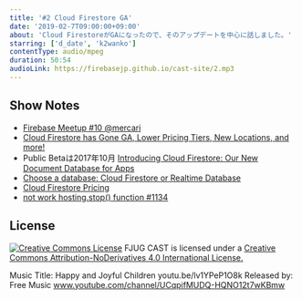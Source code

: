 ```yaml
---
title: '#2 Cloud Firestore GA'
date: '2019-02-7T09:00:00+09:00'
about: 'Cloud FirestoreがGAになったので、そのアップデートを中心に話しました。'
starring: ['d_date', 'k2wanko']
contentType: audio/mpeg
duration: 50:54
audioLink: https://firebasejp.github.io/cast-site/2.mp3
---
```


## Show Notes

- [Firebase Meetup #10 @mercari](https://firebase-community.connpass.com/event/115709/)
- [Cloud Firestore has Gone GA, Lower Pricing Tiers, New Locations, and more!](https://firebase.googleblog.com/2019/01/cloud-firestore-in-general-availability.html)
- Public Betaは2017年10月 [Introducing Cloud Firestore: Our New Document Database for Apps](https://firebase.googleblog.com/2017/10/introducing-cloud-firestore.html)
- [Choose a database: Cloud Firestore or Realtime Database](https://firebase.google.com/docs/firestore/rtdb-vs-firestore?hl=en)
- [Cloud Firestore Pricing](https://cloud.google.com/firestore/pricing#pricing_update)
- [not work hosting.stop() function #1134](https://github.com/firebase/firebase-tools/issues/1134)


## License
[![Creative Commons License](https://i.creativecommons.org/l/by-nd/4.0/88x31.png)](http://creativecommons.org/licenses/by-nd/4.0/)
FJUG CAST is licensed under a [Creative Commons Attribution-NoDerivatives 4.0 International License.](http://creativecommons.org/licenses/by-nd/4.0/)

Music Title: Happy and Joyful Children youtu.be/lv1YPeP1O8k
Released by: Free Music www.youtube.com/channel/UCqpifMUDQ-HQNO12t7wKBmw
